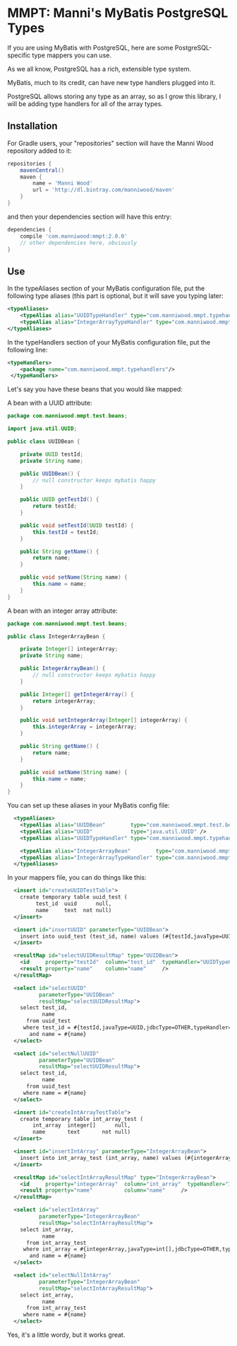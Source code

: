 # MMPT: Manni's MyBatis PostgreSQL Types

If you are using MyBatis with PostgreSQL, here are some
PostgreSQL-specific type mappers you can use.

As we all know, PostgreSQL has a rich, extensible type system.

MyBatis, much to its credit, can have new type handlers plugged
into it.

PostgreSQL allows storing any type as an array, so as I grow
this library, I will be adding type handlers for all of the
array types.

## Installation

For Gradle users, your "repositories" section will have
the Manni Wood repository added to it:

```Groovy
repositories {
    mavenCentral()
    maven {
        name = 'Manni Wood'
        url = 'http://dl.bintray.com/manniwood/maven'
    }
}
```
and then your dependencies section will have this entry:
```Groovy
dependencies {
    compile 'com.manniwood:mmpt:2.0.0'
    // other dependencies here, obviously
}
```

## Use

In the typeAliases section of your MyBatis configuration file,
put the following type aliases (this part is optional, but
it will save you typing later:

```XML
<typeAliases>
    <typeAlias alias="UUIDTypeHandler" type="com.manniwood.mmpt.typehandlers.UUIDTypeHandler" />
    <typeAlias alias="IntegerArrayTypeHandler" type="com.manniwood.mmpt.typehandlers.IntegerArrayTypeHandler" />
</typeAliases>
```

In the typeHandlers section of your MyBatis configuration file,
put the following line:

```XML
<typeHandlers>
    <package name="com.manniwood.mmpt.typehandlers"/>
 </typeHandlers>
```

Let's say you have these beans that you would like mapped:

A bean with a UUID attribute:

```Java
package com.manniwood.mmpt.test.beans;

import java.util.UUID;

public class UUIDBean {

    private UUID testId;
    private String name;

    public UUIDBean() {
        // null constructor keeps mybatis happy
    }

    public UUID getTestId() {
        return testId;
    }

    public void setTestId(UUID testId) {
        this.testId = testId;
    }

    public String getName() {
        return name;
    }

    public void setName(String name) {
        this.name = name;
    }
}
```

A bean with an integer array attribute:

```Java
package com.manniwood.mmpt.test.beans;

public class IntegerArrayBean {

    private Integer[] integerArray;
    private String name;

    public IntegerArrayBean() {
        // null constructor keeps mybatis happy
    }

    public Integer[] getIntegerArray() {
        return integerArray;
    }

    public void setIntegerArray(Integer[] integerArray) {
        this.integerArray = integerArray;
    }

    public String getName() {
        return name;
    }

    public void setName(String name) {
        this.name = name;
    }
}
```

You can set up these aliases in your MyBatis config file:

```XML
  <typeAliases>
    <typeAlias alias="UUIDBean"        type="com.manniwood.mmpt.test.beans.UUIDBean" />
    <typeAlias alias="UUID"            type="java.util.UUID" />
    <typeAlias alias="UUIDTypeHandler" type="com.manniwood.mmpt.typehandlers.UUIDTypeHandler" />

    <typeAlias alias="IntegerArrayBean"        type="com.manniwood.mmpt.test.beans.IntegerArrayBean" />
    <typeAlias alias="IntegerArrayTypeHandler" type="com.manniwood.mmpt.typehandlers.IntegerArrayTypeHandler" />
  </typeAliases>
```

In your mappers file, you can do things like this:

```XML
  <insert id="createUUIDTestTable">
    create temporary table uuid_test (
         test_id  uuid      null,
         name     text  not null)
  </insert>

  <insert id="insertUUID" parameterType="UUIDBean">
    insert into uuid_test (test_id, name) values (#{testId,javaType=UUID,jdbcType=OTHER,typeHandler=UUIDTypeHandler}, #{name})
  </insert>

  <resultMap id="selectUUIDResultMap" type="UUIDBean">
    <id     property="testId"  column="test_id"  typeHandler="UUIDTypeHandler" />
    <result property="name"    column="name"     />
  </resultMap>

  <select id="selectUUID"
          parameterType="UUIDBean"
          resultMap="selectUUIDResultMap">
    select test_id,
           name
      from uuid_test
     where test_id = #{testId,javaType=UUID,jdbcType=OTHER,typeHandler=UUIDTypeHandler}
       and name = #{name}
  </select>

  <select id="selectNullUUID"
          parameterType="UUIDBean"
          resultMap="selectUUIDResultMap">
    select test_id,
           name
      from uuid_test
     where name = #{name}
  </select>

  <insert id="createIntArrayTestTable">
    create temporary table int_array_test (
        int_array  integer[]      null,
        name       text       not null)
  </insert>

  <insert id="insertIntArray" parameterType="IntegerArrayBean">
    insert into int_array_test (int_array, name) values (#{integerArray,javaType=int[],jdbcType=OTHER,typeHandler=IntegerArrayTypeHandler}, #{name})
  </insert>

  <resultMap id="selectIntArrayResultMap" type="IntegerArrayBean">
    <id     property="integerArray"  column="int_array"  typeHandler="IntegerArrayTypeHandler" />
    <result property="name"          column="name"     />
  </resultMap>

  <select id="selectIntArray"
          parameterType="IntegerArrayBean"
          resultMap="selectIntArrayResultMap">
    select int_array,
           name
      from int_array_test
     where int_array = #{integerArray,javaType=int[],jdbcType=OTHER,typeHandler=IntegerArrayTypeHandler}
       and name = #{name}
  </select>

  <select id="selectNullIntArray"
          parameterType="IntegerArrayBean"
          resultMap="selectIntArrayResultMap">
    select int_array,
           name
      from int_array_test
     where name = #{name}
  </select>
```

Yes, it's a little wordy, but it works great.


